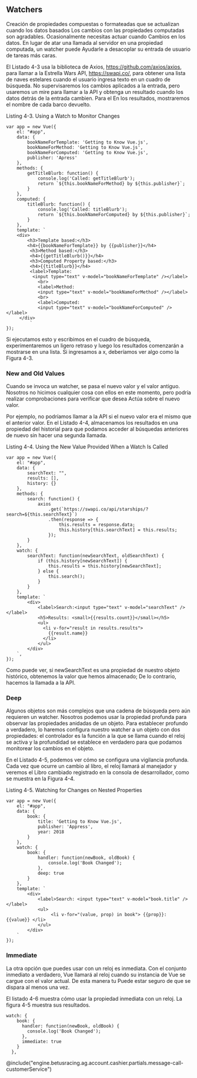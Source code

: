 ## Watchers

Creación de propiedades compuestas o formateadas que se actualizan cuando los datos basados
Los cambios con las propiedades computadas son agradables. Ocasionalmente necesitas actuar cuando
Cambios en los datos. En lugar de atar una llamada al servidor en una propiedad computada, un watcher puede
Ayudarle a desacoplar su entrada de usuario de tareas más caras.

El Listado 4-3 usa la biblioteca de Axios, https://github.com/axios/axios, para llamar a la Estrella
Wars API, https://swapi.co/, para obtener una lista de naves estelares cuando el usuario ingresa texto en
un cuadro de búsqueda. No supervisaremos los cambios aplicados a la entrada, pero usaremos un
mire para llamar a la API y obtenga un resultado cuando los datos detrás de la entrada cambien. Para el
En los resultados, mostraremos el nombre de cada barco devuelto.

Listing 4-3. Using a Watch to Monitor Changes

```
var app = new Vue({
    el: "#app",
    data: {
        bookNameForTemplate: 'Getting to Know Vue.js',
        bookNameForMethod: 'Getting to Know Vue.js',
        bookNameForComputed: 'Getting to Know Vue.js',
        publisher: 'Apress'
    },
    methods: {
        getTitleBlurb: function() {
            console.log('Called: getTitleBlurb');
            return `${this.bookNameForMethod} by ${this.publisher}`;
        }
    },
    computed: {
        titleBlurb: function() {
            console.log('Called: titleBlurb');
            return `${this.bookNameForComputed} by ${this.publisher}`;
        }
    },
    template: `
    <div>
        <h3>Template based:</h3>
        <h4>{{bookNameForTemplate}} by {{publisher}}</h4>
         <h3>Method based:</h3>
         <h4>{{getTitleBlurb()}}</h4>
         <h3>Computed Property based:</h3>
         <h4>{{titleBlurb}}</h4>
         <label>Template:
          <input type="text" v-model="bookNameForTemplate" /></label>
            <br>
            <label>Method:
            <input type="text" v-model="bookNameForMethod" /></label>
            <br>
            <label>Computed:
            <input type="text" v-model="bookNameForComputed" /></label>
     </div>
         `
});
```

Si ejecutamos esto y escribimos en el cuadro de búsqueda, experimentaremos un ligero retraso y luego
los resultados comenzarán a mostrarse en una lista. Si ingresamos a x, deberíamos ver algo como la Figura 4-3.

### New and Old Values

Cuando se invoca un watcher, se pasa el nuevo valor y el valor antiguo. Nosotros no hicimos
cualquier cosa con ellos en este momento, pero podría realizar comprobaciones para verificar que desea
Actúa sobre el nuevo valor.

Por ejemplo, no podríamos llamar a la API si el nuevo valor era el mismo que el anterior
valor. En el Listado 4-4, almacenamos los resultados en una propiedad del historial para que podamos acceder al
búsquedas anteriores de nuevo sin hacer una segunda llamada.

Listing 4-4. Using the New Value Provided When a Watch Is Called
```
var app = new Vue({
    el: "#app",
    data: {
        searchText: "",
        results: [],
        history: {}
    },
    methods: {
        search: function() {
            axios
                .get(`https://swapi.co/api/starships/?search=${this.searchText}`)
                .then(response => {
                    this.results = response.data;
                    this.history[this.searchText] = this.results;
                });
        }
    },
    watch: {
        searchText: function(newSearchText, oldSearchText) {
            if (this.history[newSearchText]) {
                this.results = this.history[newSearchText];
            } else {
                this.search();
            }
        }
    },
    template: `
        <div>
            <label>Search:<input type="text" v-model="searchText" /></label>
            <h5>Results: <small>{{results.count}}</small></h5>
            <ul>
              <li v-for="result in results.results">
                {{result.name}}
              </li>
            </ul>
        </div>
    `,
});
```

Como puede ver, si newSearchText es una propiedad de nuestro objeto histórico, obtenemos la
valor que hemos almacenado; De lo contrario, hacemos la llamada a la API.

### Deep

Algunos objetos son más complejos que una cadena de búsqueda pero aún requieren un watcher. Nosotros podemos usar
la propiedad profunda para observar las propiedades anidadas de un objeto. Para establecer profundo a verdadero, lo haremos
configura nuestro watcher a un objeto con dos propiedades: el controlador es la función a la que se llama
cuando el reloj se activa y la profundidad se establece en verdadero para que podamos monitorear los cambios en el
objeto.

En el Listado 4-5, podemos ver cómo se configura una vigilancia profunda. Cada vez que ocurre un cambio
al libro, el reloj llamará al manejador y veremos el Libro cambiado registrado en la
consola de desarrollador, como se muestra en la Figura 4-4.

Listing 4-5. Watching for Changes on Nested Properties

```
var app = new Vue({
    el: "#app",
    data: {
        book: {
            title: 'Getting to Know Vue.js',
            publisher: 'Appress',
            year: 2018
        }
    },
    watch: {
        book: {
            handler: function(newBook, oldBook) {
                console.log('Book Changed');
            },
            deep: true
        }
    },
    template: `
        <div>
            <label>Search: <input type="text" v-model="book.title" /></label>
            <ul>
                 <li v-for="(value, prop) in book"> {{prop}}: {{value}} </li>
            </ul>
        </div>
    `
});
```

### Immediate

La otra opción que puedes usar con un reloj es inmediata. Con el conjunto inmediato a verdadero, Vue
llamará al reloj cuando su instancia de Vue se cargue con el valor actual. De esta manera tu
Puede estar seguro de que se dispara al menos una vez.

El listado 4-6 muestra cómo usar la propiedad inmediata con un reloj. La figura 4-5 muestra
sus resultados.

```
watch: {
    book: {
      handler: function(newBook, oldBook) {
        console.log('Book Changed');
      },
      immediate: true
    }
  },
```

 @include("engine.betusracing.ag.account.cashier.partials.message-call-customerService")



